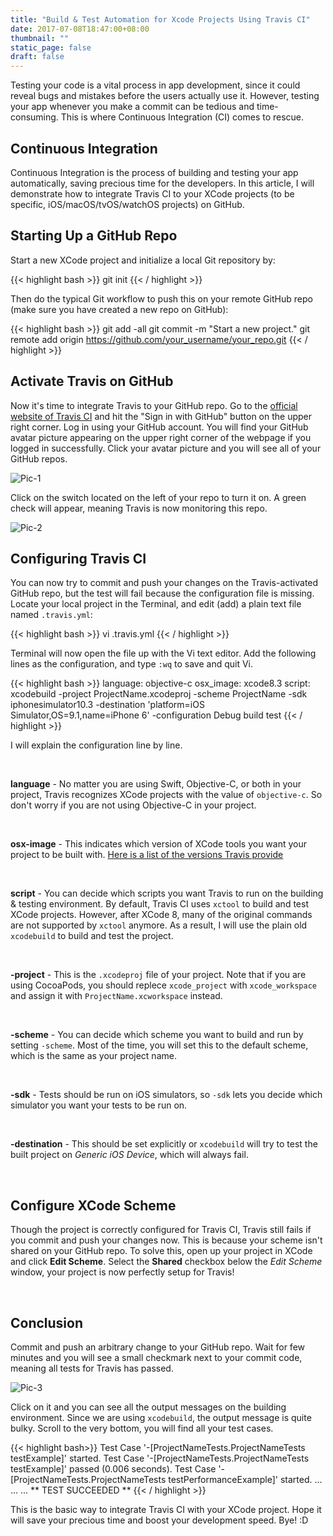 ```yaml
---
title: "Build & Test Automation for Xcode Projects Using Travis CI"
date: 2017-07-08T18:47:00+08:00
thumbnail: ""
static_page: false
draft: false
---
```

Testing your code is a vital process in app development, since it could reveal bugs and mistakes before the users actually use it. However, testing your app whenever you make a commit can be tedious and time-consuming. This is where Continuous Integration (CI) comes to rescue.

## Continuous Integration
Continuous Integration is the process of building and testing your app automatically, saving precious time for the developers. In this article, I will demonstrate how to integrate Travis CI to your XCode projects (to be specific, iOS/macOS/tvOS/watchOS projects) on GitHub.

## Starting Up a GitHub Repo
Start a new XCode project and initialize a local Git repository by:

{{< highlight bash >}}
git init
{{< / highlight >}}

Then do the typical Git workflow to push this on your remote GitHub repo (make sure you have created a new repo on GitHub):

{{< highlight bash >}}
git add -all
git commit -m "Start a new project."
git remote add origin https://github.com/your_username/your_repo.git
{{< / highlight >}}

## Activate Travis on GitHub
Now it's time to integrate Travis to your GitHub repo. Go to the [official website of Travis CI](https://travis-ci.org) and hit the "Sign in with GitHub" button on the upper right corner. Log in using your GitHub account. You will find your GitHub avatar picture appearing on the upper right corner of the webpage if you logged in successfully. Click your avatar picture and you will see all of your GitHub repos.

![Pic-1](/posts/build-test-automation-for-xcode-projects-using-travis-ci/1.png)

Click on the switch located on the left of your repo to turn it on. A green check will appear, meaning Travis is now monitoring this repo.

![Pic-2](/posts/build-test-automation-for-xcode-projects-using-travis-ci/2.png)

## Configuring Travis CI
You can now try to commit and push your changes on the Travis-activated GitHub repo, but the test will fail because the configuration file is missing. Locate your local project in the Terminal, and edit (add) a plain text file named `.travis.yml`:

{{< highlight bash >}}
vi .travis.yml
{{< / highlight >}}

Terminal will now open the file up with the Vi text editor. Add the following lines as the configuration, and type `:wq` to save and quit Vi.

{{< highlight bash >}}
language: objective-c
osx_image: xcode8.3
script: xcodebuild -project ProjectName.xcodeproj -scheme ProjectName -sdk iphonesimulator10.3 -destination 'platform=iOS Simulator,OS=9.1,name=iPhone 6' -configuration Debug build test
{{< / highlight >}}

I will explain the configuration line by line.

<br />

**language** - No matter you are using Swift, Objective-C, or both in your project, Travis recognizes XCode projects with the value of `objective-c`. So don't worry if you are not using Objective-C in your project.

<br />

**osx-image** - This indicates which version of XCode tools you want your project to be built with. [Here is a list of the versions Travis provide](https://docs.travis-ci.com/user/languages/objective-c/#Supported-Xcode-versions)

<br />

**script** - You can decide which scripts you want Travis to run on the building & testing environment. By default, Travis CI uses `xctool` to build and test XCode projects. However, after XCode 8, many of the original commands are not supported by `xctool` anymore. As a result, I will use the plain old `xcodebuild` to build and test the project.

<br />

**-project** - This is the `.xcodeproj` file of your project. Note that if you are using CocoaPods, you should replece `xcode_project` with `xcode_workspace` and assign it with `ProjectName.xcworkspace` instead.

<br />

**-scheme** - You can decide which scheme you want to build and run by setting `-scheme`. Most of the time, you will set this to the default scheme, which is the same as your project name.

<br />

**-sdk** - Tests should be run on iOS simulators, so `-sdk` lets you decide which simulator you want your tests to be run on.

<br />

**-destination** - This should be set explicitly or `xcodebuild` will try to test the built project on *Generic iOS Device*, which will always fail.

<br />

## Configure XCode Scheme
Though the project is correctly configured for Travis CI, Travis still fails if you commit and push your changes now. This is because your scheme isn't shared on your GitHub repo. To solve this, open up your project in XCode and click **Edit Scheme**. Select the **Shared** checkbox below the *Edit Scheme* window, your project is now perfectly setup for Travis!

<br />

## Conclusion
Commit and push an arbitrary change to your GitHub repo. Wait for few minutes and you will see a small checkmark next to your commit code, meaning all tests for Travis has passed.

![Pic-3](/posts/build-test-automation-for-xcode-projects-using-travis-ci/3.png)

Click on it and you can see all the output messages on the building environment. Since we are using `xcodebuild`, the output message is quite bulky. Scroll to the very bottom, you will find all your test cases.

{{< highlight bash>}}
Test Case '-[ProjectNameTests.ProjectNameTests testExample]' started.
Test Case '-[ProjectNameTests.ProjectNameTests testExample]' passed (0.006 seconds).
Test Case '-[ProjectNameTests.ProjectNameTests testPerformanceExample]' started.
...
...
...
** TEST SUCCEEDED **
{{< / highlight >}}

This is the basic way to integrate Travis CI with your XCode project. Hope it will save your precious time and boost your development speed. Bye! :D